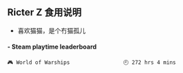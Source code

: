 ## Ricter Z 食用说明
- 喜欢猫猫，是个冇猫孤儿

<!-- steam-box start -->
#### - Steam playtime leaderboard
```text
🎮 World of Warships                 🕘 272 hrs 4 mins
```
<!-- Powered by https://github.com/YouEclipse/steam-box . -->
<!-- steam-box end -->

